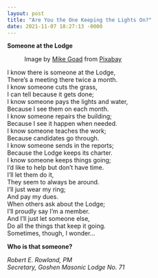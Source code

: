 ```yaml
---
layout: post
title: "Are You the One Keeping the Lights On?"
date: 2021-11-07 18:27:13 -0000
---
```


<p><strong>Someone at the Lodge</strong></p>


<div class="wp-block-image"><figure class="alignright size-large is-resized"><figcaption>Image by <a href="https://pixabay.com/users/mikegoad-29415/?utm_source=link-attribution&amp;utm_medium=referral&amp;utm_campaign=image&amp;utm_content=3799689">Mike Goad</a> from <a href="https://pixabay.com/?utm_source=link-attribution&amp;utm_medium=referral&amp;utm_campaign=image&amp;utm_content=3799689">Pixabay</a></figcaption></figure></div>


<p>I know there is someone at the Lodge,<br/>There’s a meeting there twice a month.<br/>I know someone cuts the grass,<br/>I can tell because it gets done;<br/>I know someone pays the lights and water,<br/>Because I see them on each month.<br/>I know someone repairs the building;<br/>Because I see it happen when needed.<br/>I know someone teaches the work;<br/>Because candidates go through.<br/>I know someone sends in the reports;<br/>Because the Lodge keeps its charter.<br/>I know someone keeps things going;<br/>I’d like to help but don’t have time.<br/>I’ll let them do it,<br/>They seem to always be around.<br/>I’ll just wear my ring;<br/>And pay my dues.<br/>When others ask about the Lodge;<br/>I’ll proudly say I’m a member.<br/>And I’ll just let someone else,<br/>Do all the things that keep it going.<br/>Sometimes, though, I wonder...</p>


<p><strong>Who is that someone?</strong></p>


<p><em>Robert E. Rowland, PM<br/>Secretary, Goshen Masonic Lodge No. 71</em></p>
